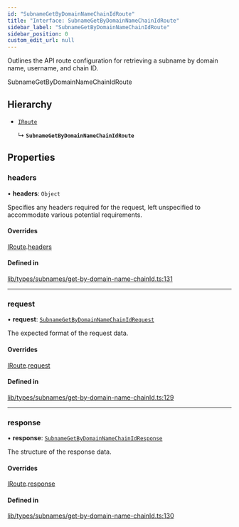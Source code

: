 ```yaml
---
id: "SubnameGetByDomainNameChainIdRoute"
title: "Interface: SubnameGetByDomainNameChainIdRoute"
sidebar_label: "SubnameGetByDomainNameChainIdRoute"
sidebar_position: 0
custom_edit_url: null
---
```


Outlines the API route configuration for retrieving a subname by domain name, username, and chain ID.

 SubnameGetByDomainNameChainIdRoute

## Hierarchy

- [`IRoute`](IRoute.md)

  ↳ **`SubnameGetByDomainNameChainIdRoute`**

## Properties

### headers

• **headers**: `Object`

Specifies any headers required for the request, left unspecified to accommodate various potential requirements.

#### Overrides

[IRoute](IRoute.md).[headers](IRoute.md#headers)

#### Defined in

[lib/types/subnames/get-by-domain-name-chainId.ts:131](https://github.com/JustaName-id/JustaName-sdk/blob/1dd4ff6/packages/@justaname.id/sdk/src/lib/types/subnames/get-by-domain-name-chainId.ts#L131)

___

### request

• **request**: [`SubnameGetByDomainNameChainIdRequest`](SubnameGetByDomainNameChainIdRequest.md)

The expected format of the request data.

#### Overrides

[IRoute](IRoute.md).[request](IRoute.md#request)

#### Defined in

[lib/types/subnames/get-by-domain-name-chainId.ts:129](https://github.com/JustaName-id/JustaName-sdk/blob/1dd4ff6/packages/@justaname.id/sdk/src/lib/types/subnames/get-by-domain-name-chainId.ts#L129)

___

### response

• **response**: [`SubnameGetByDomainNameChainIdResponse`](SubnameGetByDomainNameChainIdResponse.md)

The structure of the response data.

#### Overrides

[IRoute](IRoute.md).[response](IRoute.md#response)

#### Defined in

[lib/types/subnames/get-by-domain-name-chainId.ts:130](https://github.com/JustaName-id/JustaName-sdk/blob/1dd4ff6/packages/@justaname.id/sdk/src/lib/types/subnames/get-by-domain-name-chainId.ts#L130)
